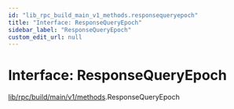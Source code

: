 ```yaml
---
id: "lib_rpc_build_main_v1_methods.responsequeryepoch"
title: "Interface: ResponseQueryEpoch"
sidebar_label: "ResponseQueryEpoch"
custom_edit_url: null
---
```


# Interface: ResponseQueryEpoch

[lib/rpc/build/main/v1/methods](../modules/lib_rpc_build_main_v1_methods.md).ResponseQueryEpoch
